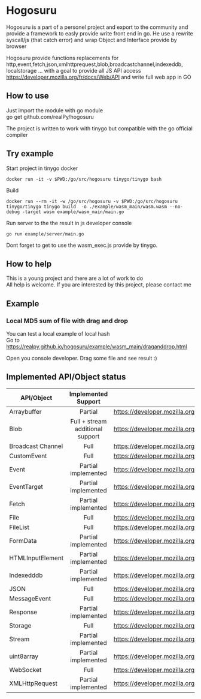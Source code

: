 Hogosuru
=========
Hogosuru is a part of a personel project and export to the community and provide a framework to easly provide write front end in go.
He use a rewrite syscall/js (that catch error) and wrap Object and Interface provide by browser 

Hogosuru provide functions replacements for http,event,fetch,json,xmlhttprequest,blob,broadcastchannel,indexeddb, localstorage ... with a goal to provide all JS API access https://developer.mozilla.org/fr/docs/Web/API and write full web app in GO


## How to use
Just import the module with go module  
go get github.com/realPy/hogosuru  

The project is written to work with tinygo but compatible with the go official compiler


## Try example

Start project in tinygo docker
```
docker run -it -v $PWD:/go/src/hogosuru tinygo/tinygo bash
```
Build  

```
docker run --rm -it -w /go/src/hogosuru -v $PWD:/go/src/hogosuru tinygo/tinygo tinygo build  -o ./example/wasm_main/wasm.wasm --no-debug -target wasm example/wasm_main/main.go

```

Run server to the the result in js developer console
```
go run example/server/main.go
```

Dont forget to get to use the wasm_exec.js provide by tinygo.


## How to help

This is a young project and there are a lot of work to do  
All help is welcome. If you are interested by this project, please contact me


## Example
### Local MD5 sum of file with drag and drop

You can test a local example of local hash  
Go to https://realpy.github.io/hogosuru/example/wasm_main/draganddrop.html

Open you console developer. Drag some file and see result :)  


## Implemented API/Object status

    

|  API/Object |  Implemented Support |  MDN URL |
|-------------|:--------------------:|----------|
| Arraybuffer       |  Partial | https://developer.mozilla.org/fr/docs/Web/JavaScript/Reference/Global_Objects/ArrayBuffer | 
| Blob              |  Full + stream additional support|  https://developer.mozilla.org/fr/docs/Web/API/Blob |
| Broadcast Channel |  Full |  https://developer.mozilla.org/en-US/docs/Web/API/BroadcastChannel  | 
| CustomEvent |  Full |  https://developer.mozilla.org/fr/docs/Web/API/CustomEvent |
| Event | Partial implemented | https://developer.mozilla.org/fr/docs/Web/API/Event |
| EventTarget | Partial implemented | https://developer.mozilla.org/fr/docs/Web/API/EventTarget/EventTarget | 
| Fetch | Partial implemented  | https://developer.mozilla.org/fr/docs/Web/API/Fetch_API  |
| File | Full | https://developer.mozilla.org/fr/docs/Web/API/File |
| FileList | Full | https://developer.mozilla.org/fr/docs/Web/API/FileList |
| FormData | Partial implemented | https://developer.mozilla.org/fr/docs/Web/API/FormData |
| HTMLInputElement| Partial implemented | https://developer.mozilla.org/fr/docs/Web/API/HTMLInputElement |
| Indexedddb | Partial implemented | https://developer.mozilla.org/fr/docs/Web/API/IndexedDB_API|
| JSON | Full | https://developer.mozilla.org/fr/docs/Web/JavaScript/Reference/Global_Objects/JSON |
| MessageEvent | Full | https://developer.mozilla.org/fr/docs/Web/API/MessageEvent |
| Response | Partial implemented | https://developer.mozilla.org/fr/docs/Web/API/Response |
| Storage | Full | https://developer.mozilla.org/fr/docs/Mozilla/Add-ons/WebExtensions/API/storage |
| Stream | Partial implemented | https://developer.mozilla.org/fr/docs/Web/API/Streams_API |
| uint8array | Partial implemented | https://developer.mozilla.org/fr/docs/Web/JavaScript/Reference/Global_Objects/Uint8Array |
| WebSocket | Full | https://developer.mozilla.org/fr/docs/Web/API/WebSocket |
| XMLHttpRequest | Partial implemented | https://developer.mozilla.org/fr/docs/Web/API/XMLHttpRequest/XMLHttpRequest










